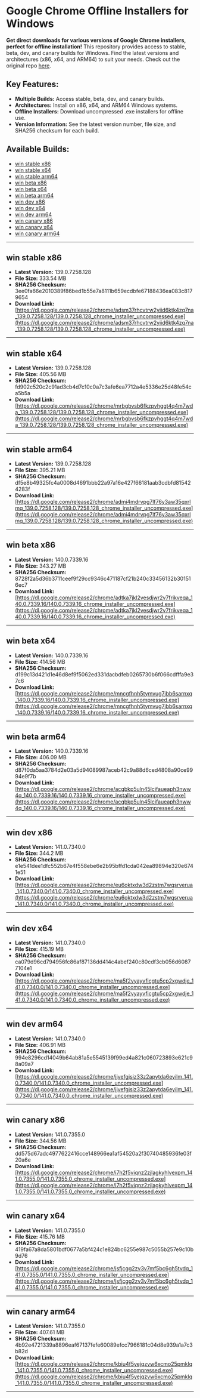 # Google Chrome Offline Installers for Windows

**Get direct downloads for various versions of Google Chrome installers, perfect for offline installation!** This repository provides access to stable, beta, dev, and canary builds for Windows. Find the latest versions and architectures (x86, x64, and ARM64) to suit your needs. Check out the original repo [here](https://github.com/Bush2021/chrome_installer).

## Key Features:

*   **Multiple Builds:** Access stable, beta, dev, and canary builds.
*   **Architectures:** Install on x86, x64, and ARM64 Windows systems.
*   **Offline Installers:** Download uncompressed .exe installers for offline use.
*   **Version Information:**  See the latest version number, file size, and SHA256 checksum for each build.

## Available Builds:

*   [win stable x86](#win-stable-x86)
*   [win stable x64](#win-stable-x64)
*   [win stable arm64](#win-stable-arm64)
*   [win beta x86](#win-beta-x86)
*   [win beta x64](#win-beta-x64)
*   [win beta arm64](#win-beta-arm64)
*   [win dev x86](#win-dev-x86)
*   [win dev x64](#win-dev-x64)
*   [win dev arm64](#win-dev-arm64)
*   [win canary x86](#win-canary-x86)
*   [win canary x64](#win-canary-x64)
*   [win canary arm64](#win-canary-arm64)

***

## win stable x86

*   **Latest Version:** 139.0.7258.128
*   **File Size:** 333.54 MB
*   **SHA256 Checksum:** 3ee0fa66e2010389f86bed1b55e7a8111b659ecdbfe67188436ea083c8179654
*   **Download Link:** [https://dl.google.com/release2/chrome/adsm37rhcvtrw2yiid6ktk4zq7na_139.0.7258.128/139.0.7258.128_chrome_installer_uncompressed.exe](https://dl.google.com/release2/chrome/adsm37rhcvtrw2yiid6ktk4zq7na_139.0.7258.128/139.0.7258.128_chrome_installer_uncompressed.exe)

***

## win stable x64

*   **Latest Version:** 139.0.7258.128
*   **File Size:** 405.56 MB
*   **SHA256 Checksum:** fd902c520c2c91ad3cb4d7c10c0a7c3afe6ea7712a4e5336e25d48fe54ca5b5a
*   **Download Link:** [https://dl.google.com/release2/chrome/mrbgbvsb6fkzpvhggt4q4m7wda_139.0.7258.128/139.0.7258.128_chrome_installer_uncompressed.exe](https://dl.google.com/release2/chrome/mrbgbvsb6fkzpvhggt4q4m7wda_139.0.7258.128/139.0.7258.128_chrome_installer_uncompressed.exe)

***

## win stable arm64

*   **Latest Version:** 139.0.7258.128
*   **File Size:** 395.21 MB
*   **SHA256 Checksum:** df5e8b49325fc4a0008d4691bbb22a97a16e427f66181aab3cdbfd815424283f
*   **Download Link:** [https://dl.google.com/release2/chrome/admi4mdrvpg7lf76y3aw35qxrlmq_139.0.7258.128/139.0.7258.128_chrome_installer_uncompressed.exe](https://dl.google.com/release2/chrome/admi4mdrvpg7lf76y3aw35qxrlmq_139.0.7258.128/139.0.7258.128_chrome_installer_uncompressed.exe)

***

## win beta x86

*   **Latest Version:** 140.0.7339.16
*   **File Size:** 343.27 MB
*   **SHA256 Checksum:** 8728f2a5d36b3711ceef9f29cc9346c471187cf21b240c33456132b301516ec7
*   **Download Link:** [https://dl.google.com/release2/chrome/adtka7jkl2vesdjwr2v7frikveqa_140.0.7339.16/140.0.7339.16_chrome_installer_uncompressed.exe](https://dl.google.com/release2/chrome/adtka7jkl2vesdjwr2v7frikveqa_140.0.7339.16/140.0.7339.16_chrome_installer_uncompressed.exe)

***

## win beta x64

*   **Latest Version:** 140.0.7339.16
*   **File Size:** 414.56 MB
*   **SHA256 Checksum:** d199c13d421d1e46d8ef9f5062ed331dacbdfeb0265730b6f066cdfffa9e37c6
*   **Download Link:** [https://dl.google.com/release2/chrome/mncgfhnh5tymvug7jbb6sarnxq_140.0.7339.16/140.0.7339.16_chrome_installer_uncompressed.exe](https://dl.google.com/release2/chrome/mncgfhnh5tymvug7jbb6sarnxq_140.0.7339.16/140.0.7339.16_chrome_installer_uncompressed.exe)

***

## win beta arm64

*   **Latest Version:** 140.0.7339.16
*   **File Size:** 406.09 MB
*   **SHA256 Checksum:** d87f0da5aa3784d2e03a5d94089987aceb42c9a88d6ced4808a90ce9994e9f7b
*   **Download Link:** [https://dl.google.com/release2/chrome/acgbkp5uln45lcifaueaph3nww4q_140.0.7339.16/140.0.7339.16_chrome_installer_uncompressed.exe](https://dl.google.com/release2/chrome/acgbkp5uln45lcifaueaph3nww4q_140.0.7339.16/140.0.7339.16_chrome_installer_uncompressed.exe)

***

## win dev x86

*   **Latest Version:** 141.0.7340.0
*   **File Size:** 344.2 MB
*   **SHA256 Checksum:** e1e541dee1dfc552b67e4f558ebe6e2b95bffd1cda042ea89894e320e6741e51
*   **Download Link:** [https://dl.google.com/release2/chrome/eu6oktxdw3d2zstm7wqsrverua_141.0.7340.0/141.0.7340.0_chrome_installer_uncompressed.exe](https://dl.google.com/release2/chrome/eu6oktxdw3d2zstm7wqsrverua_141.0.7340.0/141.0.7340.0_chrome_installer_uncompressed.exe)

***

## win dev x64

*   **Latest Version:** 141.0.7340.0
*   **File Size:** 415.19 MB
*   **SHA256 Checksum:** ca079d96cd794956fc86af87136dd414c4abef240c80cdf3cb056d60877104e1
*   **Download Link:** [https://dl.google.com/release2/chrome/ma5f2vyayvficgtu5cp2xgwdje_141.0.7340.0/141.0.7340.0_chrome_installer_uncompressed.exe](https://dl.google.com/release2/chrome/ma5f2vyayvficgtu5cp2xgwdje_141.0.7340.0/141.0.7340.0_chrome_installer_uncompressed.exe)

***

## win dev arm64

*   **Latest Version:** 141.0.7340.0
*   **File Size:** 406.91 MB
*   **SHA256 Checksum:** 994e8296cd14049b64ab81a5e5545139f99ed4a821c060723893e621c98a09a7
*   **Download Link:** [https://dl.google.com/release2/chrome/jjvefgjsiz33z2apytda6eyilm_141.0.7340.0/141.0.7340.0_chrome_installer_uncompressed.exe](https://dl.google.com/release2/chrome/jjvefgjsiz33z2apytda6eyilm_141.0.7340.0/141.0.7340.0_chrome_installer_uncompressed.exe)

***

## win canary x86

*   **Latest Version:** 141.0.7355.0
*   **File Size:** 344.56 MB
*   **SHA256 Checksum:** dd575d67adc4977622416cce148966ea1af54520a2f30740485936fe03f20a6e
*   **Download Link:** [https://dl.google.com/release2/chrome/i7h2f5viqnz2zjlagkyhlvexpm_141.0.7355.0/141.0.7355.0_chrome_installer_uncompressed.exe](https://dl.google.com/release2/chrome/i7h2f5viqnz2zjlagkyhlvexpm_141.0.7355.0/141.0.7355.0_chrome_installer_uncompressed.exe)

***

## win canary x64

*   **Latest Version:** 141.0.7355.0
*   **File Size:** 415.76 MB
*   **SHA256 Checksum:** 419fa67a8da5801bdf0677a5bf424c1e824bc6255e987c5055b257e9c10b9d76
*   **Download Link:** [https://dl.google.com/release2/chrome/jsfjcgg2zv3v7mf5bc6gh5tvdq_141.0.7355.0/141.0.7355.0_chrome_installer_uncompressed.exe](https://dl.google.com/release2/chrome/jsfjcgg2zv3v7mf5bc6gh5tvdq_141.0.7355.0/141.0.7355.0_chrome_installer_uncompressed.exe)

***

## win canary arm64

*   **Latest Version:** 141.0.7355.0
*   **File Size:** 407.61 MB
*   **SHA256 Checksum:** 4b92e4721339a8896eaf67137fefe60089efcc7966181c04d8e939a1a7c3b82d
*   **Download Link:** [https://dl.google.com/release2/chrome/kbiu4f5yejqzvw6xcmo25pmklq_141.0.7355.0/141.0.7355.0_chrome_installer_uncompressed.exe](https://dl.google.com/release2/chrome/kbiu4f5yejqzvw6xcmo25pmklq_141.0.7355.0/141.0.7355.0_chrome_installer_uncompressed.exe)

***